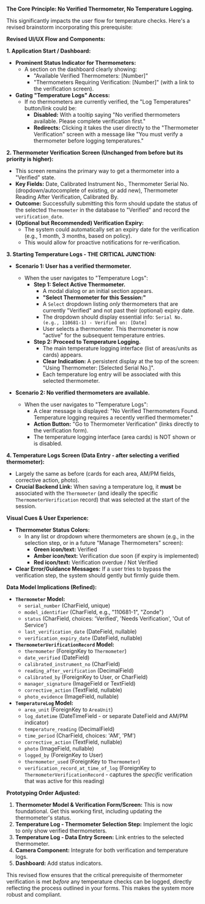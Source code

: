 **The Core Principle: No Verified Thermometer, No Temperature Logging.**

This significantly impacts the user flow for temperature checks. Here's a revised brainstorm incorporating this prerequisite:

**Revised UI/UX Flow and Components:**

**1. Application Start / Dashboard:**

*   **Prominent Status Indicator for Thermometers:**
    *   A section on the dashboard clearly showing:
        *   "Available Verified Thermometers: [Number]"
        *   "Thermometers Requiring Verification: [Number]" (with a link to the verification screen).
*   **Gating "Temperature Logs" Access:**
    *   If no thermometers are currently verified, the "Log Temperatures" button/link could be:
        *   **Disabled:** With a tooltip saying "No verified thermometers available. Please complete verification first."
        *   **Redirects:** Clicking it takes the user directly to the "Thermometer Verification" screen with a message like "You must verify a thermometer before logging temperatures."

**2. Thermometer Verification Screen (Unchanged from before but its priority is higher):**

*   This screen remains the primary way to get a thermometer into a "Verified" state.
*   **Key Fields:** Date, Calibrated Instrument No., Thermometer Serial No. (dropdown/autocomplete of existing, or add new), Thermometer Reading After Verification, Calibrated By.
*   **Outcome:** Successfully submitting this form should update the status of the selected `Thermometer` in the database to "Verified" and record the `verification_date`.
*   **(Optional but Recommended) Verification Expiry:**
    *   The system could automatically set an expiry date for the verification (e.g., 1 month, 3 months, based on policy).
    *   This would allow for proactive notifications for re-verification.

**3. Starting Temperature Logs - THE CRITICAL JUNCTION:**

*   **Scenario 1: User has a verified thermometer.**
    *   When the user navigates to "Temperature Logs":
        *   **Step 1: Select Active Thermometer.**
            *   A modal dialog or an initial section appears.
            *   **"Select Thermometer for this Session:"**
            *   A `Select` dropdown listing *only* thermometers that are currently "Verified" and not past their (optional) expiry date.
            *   The dropdown should display essential info: `Serial No. (e.g., 110681-1) - Verified on: [Date]`
            *   User selects a thermometer. This thermometer is now "active" for the subsequent temperature entries.
        *   **Step 2: Proceed to Temperature Logging.**
            *   The main temperature logging interface (list of areas/units as cards) appears.
            *   **Clear Indication:** A persistent display at the top of the screen: "Using Thermometer: [Selected Serial No.]".
            *   Each temperature log entry will be associated with this selected thermometer.

*   **Scenario 2: No verified thermometers are available.**
    *   When the user navigates to "Temperature Logs":
        *   A clear message is displayed: "No Verified Thermometers Found. Temperature logging requires a recently verified thermometer."
        *   **Action Button:** "Go to Thermometer Verification" (links directly to the verification form).
        *   The temperature logging interface (area cards) is NOT shown or is disabled.

**4. Temperature Logs Screen (Data Entry - after selecting a verified thermometer):**

*   Largely the same as before (cards for each area, AM/PM fields, corrective action, photo).
*   **Crucial Backend Link:** When saving a temperature log, it **must** be associated with the `Thermometer` (and ideally the specific `ThermometerVerification` record) that was selected at the start of the session.

**Visual Cues & User Experience:**

*   **Thermometer Status Colors:**
    *   In any list or dropdown where thermometers are shown (e.g., in the selection step, or in a future "Manage Thermometers" screen):
        *   **Green icon/text:** Verified
        *   **Amber icon/text:** Verification due soon (if expiry is implemented)
        *   **Red icon/text:** Verification overdue / Not Verified
*   **Clear Error/Guidance Messages:** If a user tries to bypass the verification step, the system should gently but firmly guide them.

**Data Model Implications (Refined):**

*   **`Thermometer` Model:**
    *   `serial_number` (CharField, unique)
    *   `model_identifier` (CharField, e.g., "110681-1", "Zonde")
    *   `status` (CharField, choices: 'Verified', 'Needs Verification', 'Out of Service')
    *   `last_verification_date` (DateField, nullable)
    *   `verification_expiry_date` (DateField, nullable)
*   **`ThermometerVerificationRecord` Model:**
    *   `thermometer` (ForeignKey to `Thermometer`)
    *   `date_verified` (DateField)
    *   `calibrated_instrument_no` (CharField)
    *   `reading_after_verification` (DecimalField)
    *   `calibrated_by` (ForeignKey to User, or CharField)
    *   `manager_signature` (ImageField or TextField)
    *   `corrective_action` (TextField, nullable)
    *   `photo_evidence` (ImageField, nullable)
*   **`TemperatureLog` Model:**
    *   `area_unit` (ForeignKey to `AreaUnit`)
    *   `log_datetime` (DateTimeField - or separate DateField and AM/PM indicator)
    *   `temperature_reading` (DecimalField)
    *   `time_period` (CharField, choices: 'AM', 'PM')
    *   `corrective_action` (TextField, nullable)
    *   `photo` (ImageField, nullable)
    *   `logged_by` (ForeignKey to User)
    *   `thermometer_used` (ForeignKey to `Thermometer`)
    *   `verification_record_at_time_of_log` (ForeignKey to `ThermometerVerificationRecord` - captures the *specific* verification that was active for this reading)

**Prototyping Order Adjusted:**

1.  **Thermometer Model & Verification Form/Screen:** This is now foundational. Get this working first, including updating the thermometer's status.
2.  **Temperature Log - Thermometer Selection Step:** Implement the logic to only show verified thermometers.
3.  **Temperature Log - Data Entry Screen:** Link entries to the selected thermometer.
4.  **Camera Component:** Integrate for both verification and temperature logs.
5.  **Dashboard:** Add status indicators.

This revised flow ensures that the critical prerequisite of thermometer verification is met *before* any temperature checks can be logged, directly reflecting the process outlined in your forms. This makes the system more robust and compliant.